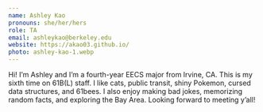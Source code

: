 ```yaml
---
name: Ashley Kao
pronouns: she/her/hers
role: TA
email: ashleykao@berkeley.edu
website: https://akao03.github.io/
photo: ashley-kao-1.webp
---
```


Hi! I’m Ashley and I’m a fourth-year EECS major from Irvine, CA. This is my sixth time on 61B(L) staff. I like cats, public transit, shiny Pokemon, cursed data structures, and 61bees. I also enjoy making bad jokes, memorizing random facts, and exploring the Bay Area. Looking forward to meeting y’all!